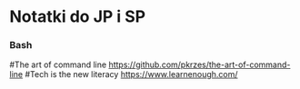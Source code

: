 # Notatki do JP i SP
### Bash


#The art of command line https://github.com/pkrzes/the-art-of-command-line
#Tech is the new literacy https://www.learnenough.com/
